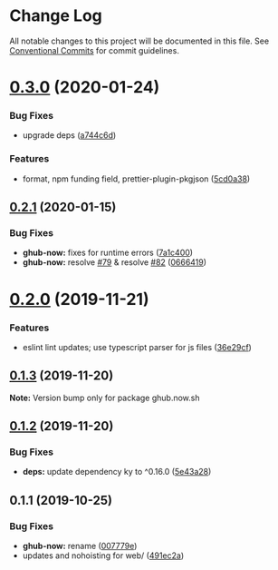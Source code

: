 # Change Log

All notable changes to this project will be documented in this file.
See [Conventional Commits](https://conventionalcommits.org) for commit guidelines.

# [0.3.0](https://github.com/tunnckoCore/opensource/compare/ghub.now.sh@0.2.1...ghub.now.sh@0.3.0) (2020-01-24)


### Bug Fixes

* upgrade deps ([a744c6d](https://github.com/tunnckoCore/opensource/commit/a744c6dbef340b51e246ecf874579a752b7aa35a))


### Features

* format, npm funding field, prettier-plugin-pkgjson ([5cd0a38](https://github.com/tunnckoCore/opensource/commit/5cd0a389a731e5634636f1a124decbaf36807824))





## [0.2.1](https://github.com/tunnckoCore/opensource/compare/ghub.now.sh@0.2.0...ghub.now.sh@0.2.1) (2020-01-15)


### Bug Fixes

* **ghub-now:** fixes for runtime errors ([7a1c400](https://github.com/tunnckoCore/opensource/commit/7a1c4003be8be96d663ca9939f157e6a2df48eb6))
* **ghub-now:** resolve [#79](https://github.com/tunnckoCore/opensource/issues/79) & resolve [#82](https://github.com/tunnckoCore/opensource/issues/82) ([0666419](https://github.com/tunnckoCore/opensource/commit/0666419c9a7304b786092a9e26abbe71cef4fa2d))





# [0.2.0](https://github.com/tunnckoCore/opensource/compare/ghub.now.sh@0.1.3...ghub.now.sh@0.2.0) (2019-11-21)


### Features

* eslint lint updates; use typescript parser for js files ([36e29cf](https://github.com/tunnckoCore/opensource/commit/36e29cf7510ef15da4c532f9dc2b81cd275218c3))





## [0.1.3](https://github.com/tunnckoCore/opensource/compare/ghub.now.sh@0.1.2...ghub.now.sh@0.1.3) (2019-11-20)

**Note:** Version bump only for package ghub.now.sh





## [0.1.2](https://github.com/tunnckoCore/opensource/compare/ghub.now.sh@0.1.1...ghub.now.sh@0.1.2) (2019-11-20)


### Bug Fixes

* **deps:** update dependency ky to ^0.16.0 ([5e43a28](https://github.com/tunnckoCore/opensource/commit/5e43a28a98bdbcca171c1897c1170df026abd5c3))





## 0.1.1 (2019-10-25)


### Bug Fixes

* **ghub-now:** rename ([007779e](https://github.com/tunnckoCore/opensource/commit/007779e20e2acd639a18308a53076a45e0451524))
* updates and nohoisting for web/ ([491ec2a](https://github.com/tunnckoCore/opensource/commit/491ec2a06b5ffb6f052dfca5a6732f17ed28a7e0))
